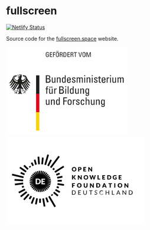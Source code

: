 # fullscreen

[![Netlify Status](https://api.netlify.com/api/v1/badges/4a31cc1f-6aab-4d40-9f9b-7c8debe5f275/deploy-status)](https://app.netlify.com/sites/fullscreen-space/deploys)


Source code for the [fullscreen.space](https://fullscreen.space) website.

![](https://raw.githubusercontent.com/interalia-studio/fullscreen/main/src/assets/images/logo-bmbf.svg?sanitize=true&token=GHSAT0AAAAAABRLRQLK5ODVLLSCJXSYWH6OYQ6F6EQ)
![](https://raw.githubusercontent.com/interalia-studio/fullscreen/main/src/assets/images/logo-okfn.svg?sanitize=true&token=GHSAT0AAAAAABRLRQLLKPSSWQCRZ65QISQ6YQ6F6UQ)
